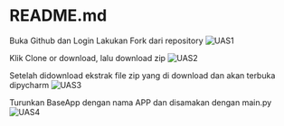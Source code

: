 # README.md
Buka Github dan Login
Lakukan Fork dari repository 
![UAS1](https://user-images.githubusercontent.com/46735232/55852452-4c47d780-5b87-11e9-8630-687cf85fc7af.JPG)

Klik Clone or download, lalu download zip
![UAS2](https://user-images.githubusercontent.com/46735232/55852456-4e119b00-5b87-11e9-81c1-f7d2892d42fe.JPG)

Setelah didownload ekstrak file zip yang di download dan akan terbuka dipycharm
![UAS3](https://user-images.githubusercontent.com/46735232/55852460-4fdb5e80-5b87-11e9-9afa-df5adf17af6d.JPG)

Turunkan BaseApp dengan nama APP dan disamakan dengan main.py
![UAS4](https://user-images.githubusercontent.com/46735232/55852819-a85f2b80-5b88-11e9-9755-87afa4fa7b76.JPG)

